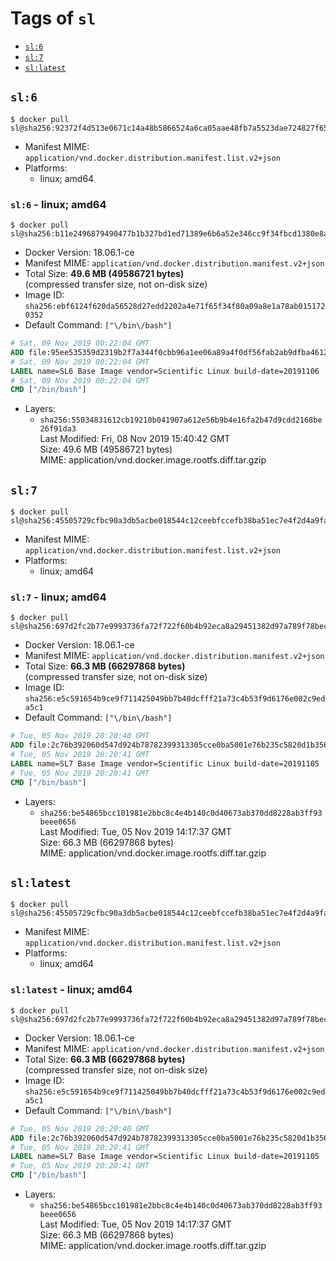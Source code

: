 <!-- THIS FILE IS GENERATED VIA './update-remote.sh' -->

# Tags of `sl`

-	[`sl:6`](#sl6)
-	[`sl:7`](#sl7)
-	[`sl:latest`](#sllatest)

## `sl:6`

```console
$ docker pull sl@sha256:92372f4d513e0671c14a48b5866524a6ca05aae48fb7a5523dae724827f65b20
```

-	Manifest MIME: `application/vnd.docker.distribution.manifest.list.v2+json`
-	Platforms:
	-	linux; amd64

### `sl:6` - linux; amd64

```console
$ docker pull sl@sha256:b11e2496879490477b1b327bd1ed71389e6b6a52e346cc9f34fbcd1380e8a96e
```

-	Docker Version: 18.06.1-ce
-	Manifest MIME: `application/vnd.docker.distribution.manifest.v2+json`
-	Total Size: **49.6 MB (49586721 bytes)**  
	(compressed transfer size, not on-disk size)
-	Image ID: `sha256:ebf6124f620da56528d27edd2202a4e71f65f34f80a09a8e1a78ab0151720352`
-	Default Command: `["\/bin\/bash"]`

```dockerfile
# Sat, 09 Nov 2019 00:22:04 GMT
ADD file:95ee535359d2319b2f7a344f0cbb96a1ee06a89a4f0df56fab2ab9dfba461223 in / 
# Sat, 09 Nov 2019 00:22:04 GMT
LABEL name=SL6 Base Image vendor=Scientific Linux build-date=20191106
# Sat, 09 Nov 2019 00:22:04 GMT
CMD ["/bin/bash"]
```

-	Layers:
	-	`sha256:55034831612cb19210b041907a612e56b9b4e16fa2b47d9cdd2168be26f91da3`  
		Last Modified: Fri, 08 Nov 2019 15:40:42 GMT  
		Size: 49.6 MB (49586721 bytes)  
		MIME: application/vnd.docker.image.rootfs.diff.tar.gzip

## `sl:7`

```console
$ docker pull sl@sha256:45505729cfbc90a3db5acbe018544c12ceebfccefb38ba51ec7e4f2d4a9fa2d2
```

-	Manifest MIME: `application/vnd.docker.distribution.manifest.list.v2+json`
-	Platforms:
	-	linux; amd64

### `sl:7` - linux; amd64

```console
$ docker pull sl@sha256:697d2fc2b77e9993736fa72f722f60b4b92eca8a29451382d97a789f78bec87c
```

-	Docker Version: 18.06.1-ce
-	Manifest MIME: `application/vnd.docker.distribution.manifest.v2+json`
-	Total Size: **66.3 MB (66297868 bytes)**  
	(compressed transfer size, not on-disk size)
-	Image ID: `sha256:e5c591654b9ce9f711425049bb7b40dcfff21a73c4b53f9d6176e002c9eda5c1`
-	Default Command: `["\/bin\/bash"]`

```dockerfile
# Tue, 05 Nov 2019 20:20:40 GMT
ADD file:2c76b392060d547d924b78782399313305cce0ba5001e76b235c5820d1b356fe in / 
# Tue, 05 Nov 2019 20:20:41 GMT
LABEL name=SL7 Base Image vendor=Scientific Linux build-date=20191105
# Tue, 05 Nov 2019 20:20:41 GMT
CMD ["/bin/bash"]
```

-	Layers:
	-	`sha256:be54865bcc101981e2bbc8c4e4b140c0d40673ab370dd8228ab3ff93beee0656`  
		Last Modified: Tue, 05 Nov 2019 14:17:37 GMT  
		Size: 66.3 MB (66297868 bytes)  
		MIME: application/vnd.docker.image.rootfs.diff.tar.gzip

## `sl:latest`

```console
$ docker pull sl@sha256:45505729cfbc90a3db5acbe018544c12ceebfccefb38ba51ec7e4f2d4a9fa2d2
```

-	Manifest MIME: `application/vnd.docker.distribution.manifest.list.v2+json`
-	Platforms:
	-	linux; amd64

### `sl:latest` - linux; amd64

```console
$ docker pull sl@sha256:697d2fc2b77e9993736fa72f722f60b4b92eca8a29451382d97a789f78bec87c
```

-	Docker Version: 18.06.1-ce
-	Manifest MIME: `application/vnd.docker.distribution.manifest.v2+json`
-	Total Size: **66.3 MB (66297868 bytes)**  
	(compressed transfer size, not on-disk size)
-	Image ID: `sha256:e5c591654b9ce9f711425049bb7b40dcfff21a73c4b53f9d6176e002c9eda5c1`
-	Default Command: `["\/bin\/bash"]`

```dockerfile
# Tue, 05 Nov 2019 20:20:40 GMT
ADD file:2c76b392060d547d924b78782399313305cce0ba5001e76b235c5820d1b356fe in / 
# Tue, 05 Nov 2019 20:20:41 GMT
LABEL name=SL7 Base Image vendor=Scientific Linux build-date=20191105
# Tue, 05 Nov 2019 20:20:41 GMT
CMD ["/bin/bash"]
```

-	Layers:
	-	`sha256:be54865bcc101981e2bbc8c4e4b140c0d40673ab370dd8228ab3ff93beee0656`  
		Last Modified: Tue, 05 Nov 2019 14:17:37 GMT  
		Size: 66.3 MB (66297868 bytes)  
		MIME: application/vnd.docker.image.rootfs.diff.tar.gzip
